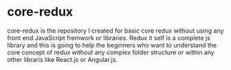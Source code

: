 # core-redux
core-redux is the repository I created for basic core redux without using any front end JavaScript fremwork or libraries. Redux it self is a complete js library and this is going to help the beginners who want to understand the core concept of redux without any complex folder structure or within any other libraris like React.js or Angular.js. 

